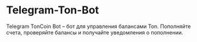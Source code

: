 # Telegram-Ton-Bot
Telegram TonCoin Bot – бот для управления балансами Ton. Пополняйте счета, проверяйте балансы и получайте уведомления о пополнении. 
